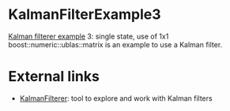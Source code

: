 # KalmanFilterExample3

[Kalman filterer example](https://github.com/richelbilderbeek/KalmanFilterExample) 3: single state, use of 1x1 boost::numeric::ublas::matrix is an example to use a Kalman filter.

# External links

 * [KalmanFilterer](https://github.com/richelbilderbeek/KalmanFilterer): tool to explore and work with Kalman filters
